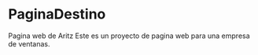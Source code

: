 # PaginaDestino
Pagina web de Aritz
Este es un proyecto de pagina web para una empresa de ventanas.
